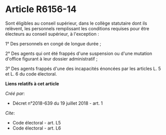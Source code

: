 # Article R6156-14

Sont éligibles au conseil supérieur, dans le collège statutaire dont ils relèvent, les personnels remplissant les conditions
requises pour être électeurs au conseil supérieur, à l'exception :

1° Des personnels en congé de longue durée ;

2° Des agents qui ont été frappés d'une suspension ou d'une mutation d'office figurant à leur dossier administratif ;

3° Des agents frappés d'une des incapacités énoncées par les articles L. 5 et L. 6 du code électoral.

**Liens relatifs à cet article**

_Créé par_:

  - Décret n°2018-639 du 19 juillet 2018 - art. 1

_Cite_:

  - Code électoral - art. L5
  - Code électoral - art. L6
